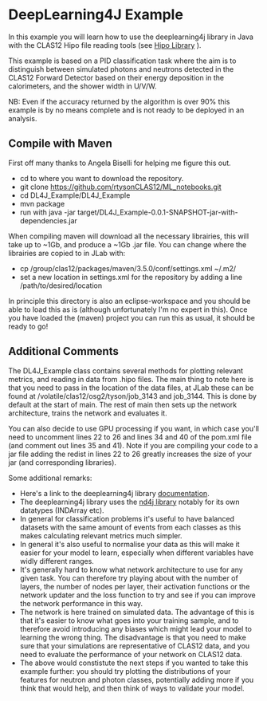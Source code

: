 # DeepLearning4J Example

In this example you will learn how to use the deeplearning4j library in Java with the CLAS12 Hipo file reading tools (see [Hipo Library](https://github.com/gavalian/hipo) ). 

This example is based on a PID classification task where the aim is to distinguish between simulated photons and neutrons detected in the CLAS12 Forward Detector based on their energy deposition in the calorimeters, and the shower width in U/V/W. 

NB: Even if the accuracy returned by the algorithm is over 90% this example is by no means complete and is not ready to be deployed in an analysis.

## Compile with Maven

First off many thanks to Angela Biselli for helping me figure this out.

- cd to where you want to download the repository.
- git clone https://github.com/rtysonCLAS12/ML_notebooks.git
- cd DL4J_Example/DL4J_Example
- mvn package
- run with java -jar target/DL4J_Example-0.0.1-SNAPSHOT-jar-with-dependencies.jar

When compiling maven will download all the necessary librairies, this will take up to ~1Gb, and produce a ~1Gb .jar file. You can change where the librairies are copied to in JLab with:
- cp /group/clas12/packages/maven/3.5.0/conf/settings.xml ~/.m2/
- set a new location in settings.xml for the repository by adding a line 
<localRepository>/path/to/desired/location</localRepository>


In principle this directory is also an eclipse-workspace and you should be able to load this as is (although unfortunately I'm no expert in this). Once you have loaded the (maven) project you can run this as usual, it should be ready to go!

## Additional Comments

The DL4J_Example class contains several methods for plotting relevant metrics, and reading in data from .hipo files. The main thing to note here is that you need to pass in the location of the data files, at JLab these can be found at /volatile/clas12/osg2/tyson/job_3143 and job_3144. This is done by default at the start of main. The rest of main then sets up the network architecture, trains the network and evaluates it. 

You can also decide to use GPU processing if you want, in which case you'll need to uncomment lines 22 to 26 and lines 34 and 40 of the pom.xml file (and comment out lines 35 and 41). Note if you are compiling your code to a jar file adding the redist in lines 22 to 26 greatly increases the size of your jar (and corresponding libraries). 

Some additional remarks:
- Here's a link to the deeplearning4j library  [documentation](https://deeplearning4j.konduit.ai/).
- The deeplearning4j library uses the [nd4j library](https://deeplearning4j.konduit.ai/nd4j/overview) notably for its own datatypes (INDArray etc).
- In general for classification problems it's useful to have balanced datasets with the same amount of events from each classes as this makes calculating relevant metrics much simpler.
- In general it's also useful to normalise your data as this will make it easier for your model to learn, especially when different variables have widly different ranges.
- It's generally hard to know what network architecture to use for any given task. You can therefore try playing about with the number of layers, the number of nodes per layer, their activation functions or the network updater and the loss function to try and see if you can improve the network performance in this way.
- The network is here trained on simulated data. The advantage of this is that it's easier to know what goes into your training sample, and to therefore avoid introducing any biases which might lead your model to learning the wrong thing. The disadvantage is that you need to make sure that your simulations are representative of CLAS12 data, and you need to evaluate the performance of your network on CLAS12 data.
- The above would constistute the next steps if you wanted to take this example further: you should try plotting the distributions of your features for neutron and photon classes, potentially adding more if you think that would help, and then think of ways to validate your model.
